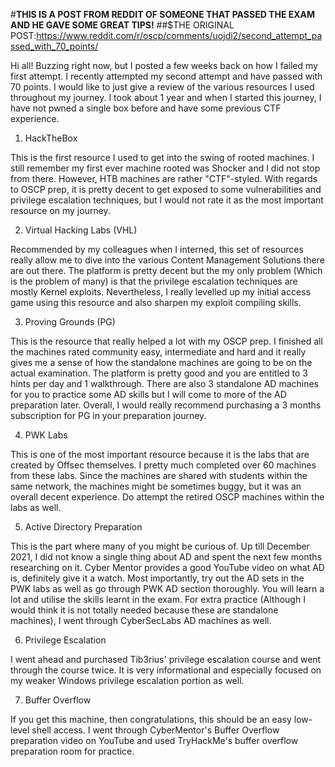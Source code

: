 #**THIS IS A POST FROM REDDIT OF SOMEONE THAT PASSED THE EXAM AND HE GAVE SOME GREAT TIPS!**
##$THE ORIGINAL POST:https://www.reddit.com/r/oscp/comments/uojdi2/second_attempt_passed_with_70_points/

Hi all! Buzzing right now, but I posted a few weeks back on how I failed my first attempt. I recently attempted my second attempt and have passed with 70 points.
I would like to just give a review of the various resources I used throughout my journey. I took about 1 year and when I started this journey, I have not pwned a single box before and have some previous CTF experience.
1. HackTheBox

This is the first resource I used to get into the swing of rooted machines. I still remember my first ever machine rooted was Shocker and I did not stop from there. 
However, HTB machines are rather "CTF"-styled. With regards to OSCP prep, 
it is pretty decent to get exposed to some vulnerabilities and privilege escalation techniques, 
but I would not rate it as the most important resource on my journey.

2. Virtual Hacking Labs (VHL)

Recommended by my colleagues when I interned, this set of resources really allow me to dive into the various Content Management Solutions there are out there. 
The platform is pretty decent but the my only problem (Which is the problem of many) is that the privilege escalation techniques are mostly Kernel exploits. 
Nevertheless, I really levelled up my initial access game using this resource and also sharpen my exploit compiling skills.

3. Proving Grounds (PG)

This is the resource that really helped a lot with my OSCP prep. I finished all the machines rated community easy, 
intermediate and hard and it really gives me a sense of how the standalone machines are going to be on the actual examination. 
The platform is pretty good and you are entitled to 3 hints per day and 1 walkthrough. 
There are also 3 standalone AD machines for you to practice some AD skills but I will come to more of the AD preparation later. 
Overall, I would really recommend purchasing a 3 months subscription for PG in your preparation journey.

4. PWK Labs

This is one of the most important resource because it is the labs that are created by Offsec themselves. 
I pretty much completed over 60 machines from these labs. Since the machines are shared with students within the same network, 
the machines might be sometimes buggy, but it was an overall decent experience. 
Do attempt the retired OSCP machines within the labs as well.

5. Active Directory Preparation

This is the part where many of you might be curious of. 
Up till December 2021, I did not know a single thing about AD and spent the next few months researching on it. 
Cyber Mentor provides a good YouTube video on what AD is, definitely give it a watch. Most importantly, 
try out the AD sets in the PWK labs as well as go through PWK AD section thoroughly. 
You will learn a lot and utilise the skills learnt in the exam. 
For extra practice (Although I would think it is not totally needed because these are standalone machines), I went through CyberSecLabs AD machines as well.

6. Privilege Escalation

I went ahead and purchased Tib3rius' privilege escalation course and went through the course twice. 
It is very informational and especially focused on my weaker Windows privilege escalation portion as well.

7. Buffer Overflow

If you get this machine, then congratulations, this should be an easy low-level shell access. 
I went through CyberMentor's Buffer Overflow preparation video on YouTube and used TryHackMe's buffer overflow preparation room for practice.
